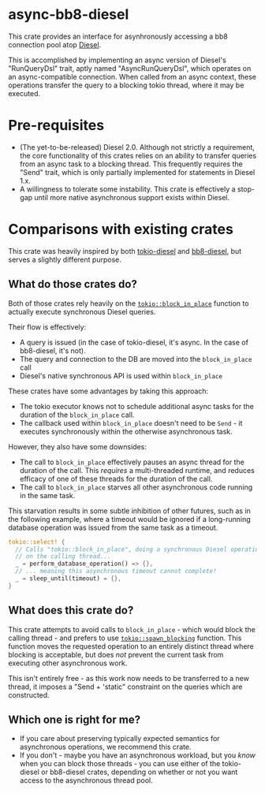 # async-bb8-diesel

This crate provides an interface for asynhronously
accessing a bb8 connection pool atop
[Diesel](https://github.com/diesel-rs/diesel).

This is accomplished by implementing an async version
of Diesel's "RunQueryDsl" trait, aptly named "AsyncRunQueryDsl",
which operates on an async-compatible connection. When called
from an async context, these operations transfer the query
to a blocking tokio thread, where it may be executed.

# Pre-requisites

- (The yet-to-be-released) Diesel 2.0. Although not strictly
a requirement, the core functionality of this crates relies
on an ability to transfer queries from an async task to a blocking
thread. This frequently requires the "Send" trait, which
is only partially implemented for statements in Diesel 1.x.
- A willingness to tolerate some instability. This crate
is effectively a stop-gap until more native asynchronous
support exists within Diesel.

# Comparisons with existing crates

This crate was heavily inspired by both
[tokio-diesel](https://github.com/mehcode/tokio-diesel) and
[bb8-diesel](https://github.com/overdrivenpotato/bb8-diesel), but serves a
slightly different purpose.

## What do those crates do?

Both of those crates rely heavily on the
[`tokio::block_in_place`](https://docs.rs/tokio/1.10.1/tokio/task/fn.block_in_place.html)
function to actually execute synchronous Diesel queries.

Their flow is effectively:
- A query is issued (in the case of tokio-diesel, it's async. In the case
of bb8-diesel, it's not).
- The query and connection to the DB are moved into the `block_in_place` call
- Diesel's native synchronous API is used within `block_in_place`

These crates have some advantages by taking this approach:
- The tokio executor knows not to schedule additional async tasks for the
duration of the `block_in_place` call.
- The callback used within `block_in_place` doesn't need to be `Send` -
it executes synchronously within the otherwise asynchronous task.

However, they also have some downsides:
- The call to `block_in_place` effectively pauses an async thread
for the duration of the call. This *requires* a multi-threaded runtime,
and reduces efficacy of one of these threads for the duration of the call.
- The call to `block_in_place` starves all other asynchronous code
running in the same task.

This starvation results in some subtle inhibition of other futures,
such as in the following example, where a timeout would be ignored
if a long-running database operation was issued from the same
task as a timeout.

```rust
tokio::select! {
  // Calls "tokio::block_in_place", doing a synchronous Diesel operation
  // on the calling thread...
  _ = perform_database_operation() => {},
  // ... meaning this asynchronous timeout cannot complete!
  _ = sleep_until(timeout) = {},
}
```

## What does this crate do?

This crate attempts to avoid calls to `block_in_place` - which would block the
calling thread - and prefers to use
[`tokio::spawn_blocking`](https://docs.rs/tokio/1.10.1/tokio/task/fn.spawn_blocking.html)
function. This function moves the requested operation to an entirely
distinct thread where blocking is acceptable, but does *not* prevent the current
task from executing other asynchronous work.

This isn't entirely free - as this work now needs to be transferred
to a new thread, it imposes a "Send + 'static" constraint
on the queries which are constructed.

## Which one is right for me?

- If you care about preserving typically expected semantics for asynchronous
  operations, we recommend this crate.
- If you don't - maybe you have an asynchronous workload, but you *know*
  when you can block those threads - you can use either of the
  tokio-diesel or bb8-diesel crates, depending on whether or not you
  want access to the asynchronous thread pool.
